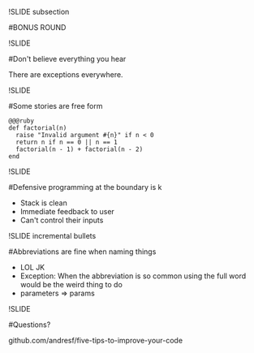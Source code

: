 !SLIDE subsection

#BONUS ROUND

!SLIDE

#Don't believe everything you hear

There are exceptions everywhere.

!SLIDE

#Some stories are free form

    @@@ruby
    def factorial(n)
      raise "Invalid argument #{n}" if n < 0
      return n if n == 0 || n == 1
      factorial(n - 1) + factorial(n - 2)
    end

!SLIDE

#Defensive programming at the boundary is k

* Stack is clean
* Immediate feedback to user
* Can't control their inputs

!SLIDE incremental bullets

#Abbreviations are fine when naming things

* LOL JK
* Exception: When the abbreviation is so common using the
full word would be the weird thing to do
* parameters => params

!SLIDE

#Questions?

github.com/andresf/five-tips-to-improve-your-code